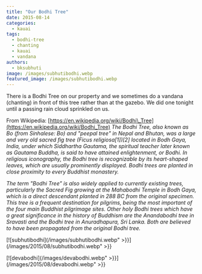 ```yaml
---
title: "Our Bodhi Tree"
date: 2015-08-14
categories: 
  - kauai
tags: 
  - bodhi-tree
  - chanting
  - kauai
  - vandana
authors: 
  - bksubhuti
image: /images/subhutibodhi.webp
featured_image: /images/subhutibodhi.webp
---
```


There is a Bodhi Tree on our property and we sometimes do a vandana (chanting) in front of this tree rather than at the gazebo. We did one tonight until a passing rain cloud sprinkled on us.

From Wikipedia: [https://en.wikipedia.org/wiki/Bodhi\_Tree](https://en.wikipedia.org/wiki/Bodhi_Tree) _The Bodhi Tree, also known as Bo (from Sinhalese: Bo) and "peepal tree" in Nepal and Bhutan, was a large and very old sacred fig tree (Ficus religiosa\[1\])\[2\] located in Bodh Gaya, India, under which Siddhartha Gautama, the spiritual teacher later known as Gautama Buddha, is said to have attained enlightenment, or Bodhi. In religious iconography, the Bodhi tree is recognizable by its heart-shaped leaves, which are usually prominently displayed. Bodhi trees are planted in close proximity to every Buddhist monastery._

_The term "Bodhi Tree" is also widely applied to currently existing trees, particularly the Sacred Fig growing at the Mahabodhi Temple in Bodh Gaya, which is a direct descendant planted in 288 BC from the original specimen. This tree is a frequent destination for pilgrims, being the most important of the four main Buddhist pilgrimage sites. Other holy Bodhi trees which have a great significance in the history of Buddhism are the Anandabodhi tree in Sravasti and the Bodhi tree in Anuradhapura, Sri Lanka. Both are believed to have been propagated from the original Bodhi tree._

[![subhutibodhi](/images/subhutibodhi.webp" >}}](/images/2015/08/subhutibodhi.webp" >}}

[![devabodhi](/images/devabodhi.webp" >}}](/images/2015/08/devabodhi.webp" >}}
